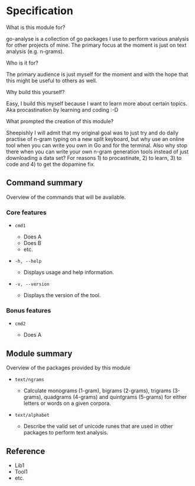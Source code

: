 # Specification

What is this module for?

go-analyse is a collection of go packages I use to perform various analysis for other projects of mine. The primary
focus at the moment is just on text analysis (e.g. n-grams).

Who is it for?

The primary audience is just myself for the moment and with the hope that this might be useful to others as well.

Why build this yourself?

Easy, I build this myself because I want to learn more about certain topics. Aka procastination by learning and coding :-D

What prompted the creation of this module?

Sheepishly I will admit that my original goal was to just try and do daily practise of n-gram typing on a new split
keyboard, but why use an online tool when you can write you own in Go and for the terminal. Also why stop there when
you can write your own n-gram generation tools instead of just downloading a data set?
For reasons 1) to procastinate, 2) to learn, 3) to code and 4) to get the dopamine fix.

## Command summary

Overview of the commands that will be available.

### Core features

-   `cmd1`

    -   Does A
    -   Does B
    -   etc.

-   `-h, --help`

    -   Displays usage and help information.

-   `-v, --version`
    -   Displays the version of the tool.

### Bonus features

-   `cmd2`

    -   Does A

## Module summary

Overview of the packages provided by this module

-   `text/ngrams`

    -   Calculate monograms (1-gram), bigrams (2-grams), trigrams (3-grams), quadgrams (4-grams) and
        quintgrams (5-grams) for either letters or words on a given corpora.

-   `text/alphabet`
    -   Describe the valid set of unicode runes that are used in other packages to perform text analysis.

## Reference

-   Lib1
-   Tool1
-   etc.
